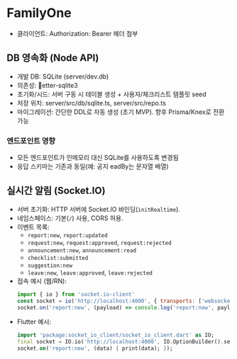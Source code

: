 
# FamilyOne

- 클라이언트: Authorization: Bearer <token> 헤더 첨부

## DB 영속화 (Node API)
- 개발 DB: SQLite (server/dev.db)
- 의존성: etter-sqlite3
- 초기화/시드: 서버 구동 시 테이블 생성 + 사용자/체크리스트 템플릿 seed
- 저장 위치: server/src/db/sqlite.ts, server/src/repo.ts
- 마이그레이션: 간단한 DDL로 자동 생성 (초기 MVP). 향후 Prisma/Knex로 전환 가능

### 엔드포인트 영향
- 모든 엔드포인트가 인메모리 대신 SQLite를 사용하도록 변경됨
- 응답 스키마는 기존과 동일(예: 공지 
eadBy는 문자열 배열)


## 실시간 알림 (Socket.IO)
- 서버 초기화: HTTP 서버에 Socket.IO 바인딩(`initRealtime`).
- 네임스페이스: 기본(`/`) 사용, CORS 허용.
- 이벤트 목록:
  - `report:new`, `report:updated`
  - `request:new`, `request:approved`, `request:rejected`
  - `announcement:new`, `announcement:read`
  - `checklist:submitted`
  - `suggestion:new`
  - `leave:new`, `leave:approved`, `leave:rejected`
- 접속 예시 (웹/RN):
  ```js
  import { io } from 'socket.io-client'
  const socket = io('http://localhost:4000', { transports: ['websocket'] })
  socket.on('report:new', (payload) => console.log('report:new', payload))
  ```
- Flutter 예시:
  ```dart
  import 'package:socket_io_client/socket_io_client.dart' as IO;
  final socket = IO.io('http://localhost:4000', IO.OptionBuilder().setTransports(['websocket']).build());
  socket.on('report:new', (data) { print(data); });
  ```
